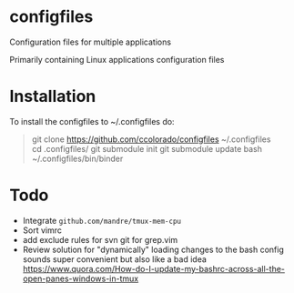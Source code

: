 configfiles
===========

Configuration files for multiple applications 

Primarily containing Linux applications configuration files

Installation
============
To install the configfiles to ~/.configfiles do:
>git clone https://github.com/ccolorado/configfiles ~/.configfiles  
>cd .configfiles/
>git submodule init
>git submodule update
>bash ~/.configfiles/bin/binder

Todo
====
* Integrate `github.com/mandre/tmux-mem-cpu`
* Sort vimrc
* add exclude rules for svn git for grep.vim
* Review solution for "dynamically" loading changes to the bash config  sounds super convenient but also like a bad idea
  https://www.quora.com/How-do-I-update-my-bashrc-across-all-the-open-panes-windows-in-tmux
